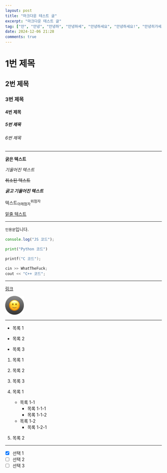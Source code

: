 ```yaml
---
layout: post
title: "마크다운 테스트 글"
excerpt: "마크다운 테스트 글"
tag: ["안", "안녕", "안녕하", "안녕하세", "안녕하세요", "안녕하세요!", "안녕히가세요", "안녕히가세", "안녕히가", "안녕히", "안녕", "안", "녕"]
date: 2024-12-06 21:28
comments: true
---
```

# 1번 제목
## 2번 제목
### 3번 제목
#### 4번 제목
##### 5번 제목
###### 6번 제목

---

**굵은 텍스트**

*기울어진 텍스트*

~~취소된 텍스트~~

***굵고 기울어진 텍스트***

텍스트<sub>아래첨자</sub><sup>위첨자</sup>

<ins>밑줄 텍스트</ins>

---

`인용문`입니다.

```javascript
console.log("JS 코드");
```

```python
print("Python 코드")
```

```c
printf("C 코드");
```

```cpp
cin >> WhatTheFuck;
cout << "C++ 코드";
```

---

[링크](/)

<img src="/asset/icon.webp" height="60px" alt="icon">

---

+ 목록 1
* 목록 2
- 목록 3

1. 목록 1
2. 목록 2
3. 목록 3

1. 목록 1
    - 목록 1-1
        - 목록 1-1-1
        - 목록 1-1-2
    - 목록 1-2
        - 목록 1-2-1
2. 목록 2

---

- [x] 선택 1
- [ ] 선택 2
- [ ] 선택 3